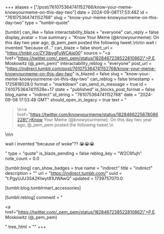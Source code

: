 +++
aliases = ["/post/761075364741152768/know-your-meme-knowyourmeme-on-this-day-two"]
date = 2024-09-08T17:53:48Z
id = "761075364741152768"
slug = "know-your-meme-knowyourmeme-on-this-day-two"
type = "tumblr-quote"

[tumblr]
can_like = false
interactability_blaze = "everyone"
can_reply = false
display_avatar = true
summary = "Know Your Meme (@knowyourmeme): On this day two year ago, @_pem_pem posted the following tweet.\n\n\n wait i invented “because of..."
can_blaze = false
short_url = "https://tmblr.co/ZY3jbygFuWCAie00"
source = "<a href=\"https://twitter.com/_pem_pem/status/1828467238522810862\">P.E. Moskowitz (@_pem_pem)</a>"
interactability_reblog = "everyone"
post_url = "https://indirect.tumblr.com/post/761075364741152768/know-your-meme-knowyourmeme-on-this-day-two"
is_blazed = false
slug = "know-your-meme-knowyourmeme-on-this-day-two"
can_reblog = false
timestamp = 1725818028.0
format = "markdown"
can_send_in_message = true
id = 7.610753647411528e+17
state = "published"
is_blocks_post_format = false
blog_name = "indirect"
id_string = "761075364741152768"
date = "2024-09-08 17:53:48 GMT"
should_open_in_legacy = true
text = "<blockquote><p>\n<a href=\"https://twitter.com/knowyourmeme/status/1828466225678086228\">Know Your Meme (@knowyourmeme)</a>: On this day two year ago, @_pem_pem posted the following tweet.\n</p></blockquote>\n\n<p>wait i invented “because of woke”?? 😭😭😭</p>"
type = "quote"
is_blaze_pending = false
reblog_key = "W2C6fujh"
note_count = 0.0

[tumblr.blog]
can_show_badges = true
name = "indirect"
title = "indirect"
description = ""
url = "https://indirect.tumblr.com/"
uuid = "t:PgyUJU3SA2Klwyt81UWAwQ"
updated = 1739757070.0

[tumblr.blog.tumblrmart_accessories]

[tumblr.reblog]
comment = "<p><a href=\"https://twitter.com/_pem_pem/status/1828467238522810862\">P.E. Moskowitz (@_pem_pem)</a></p>"
tree_html = ""
+++
